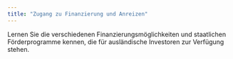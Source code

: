 ```yaml
---
title: "Zugang zu Finanzierung und Anreizen"
---
```


Lernen Sie die verschiedenen Finanzierungsmöglichkeiten und staatlichen Förderprogramme kennen, die für ausländische Investoren zur Verfügung stehen.
